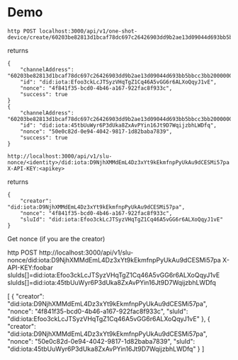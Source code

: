 # Demo

```
http POST localhost:3000/api/v1/one-shot-device/create/60203be82813d1bcaf78dc697c26426903dd9b2ae13d09044d693bb5bbcc3bb20000000000000000:701d72c1f67d49c28933ad75/did:iota:D9NjhXMMdEmL4Dz3xYt9kEkmfnpPyUkAu9dCESMi57pa
```

returns

```
{
    "channelAddress": "60203be82813d1bcaf78dc697c26426903dd9b2ae13d09044d693bb5bbcc3bb20000000000000000:701d72c1f67d49c28933ad75",
    "id": "did:iota:Efoo3ckLcJTSyzVHqTgZ1Cq46A5vGG6r6ALXoQqyJ1vE",
    "nonce": "4f841f35-bcd0-4b46-a167-922fac8f933c",
    "success": true
}
{
    "channelAddress": "60203be82813d1bcaf78dc697c26426903dd9b2ae13d09044d693bb5bbcc3bb20000000000000000:701d72c1f67d49c28933ad75",
    "id": "did:iota:45tbUuWyr6P3dUka8ZxAvPYin16Jt9D7WqijzbhLWDfq",
    "nonce": "50e0c82d-0e94-4042-9817-1d82baba7839",
    "success": true
}
```

```
http://localhost:3000/api/v1/slu-nonce/<identity>/did:iota:D9NjhXMMdEmL4Dz3xYt9kEkmfnpPyUkAu9dCESMi57pa X-API-KEY:<apikey>
```

returns

```
{
    "creator": "did:iota:D9NjhXMMdEmL4Dz3xYt9kEkmfnpPyUkAu9dCESMi57pa",
    "nonce": "4f841f35-bcd0-4b46-a167-922fac8f933c",
    "sluId": "did:iota:Efoo3ckLcJTSyzVHqTgZ1Cq46A5vGG6r6ALXoQqyJ1vE"
}
```


Get nonce (if you are the creator)

http POST http://localhost:3000/api/v1/slu-nonce/did:iota:D9NjhXMMdEmL4Dz3xYt9kEkmfnpPyUkAu9dCESMi57pa X-API-KEY:foobar sluIds[]=did:iota:Efoo3ckLcJTSyzVHqTgZ1Cq46A5vGG6r6ALXoQqyJ1vE sluIds[]=did:iota:45tbUuWyr6P3dUka8ZxAvPYin16Jt9D7WqijzbhLWDfq

[
    {
        "creator": "did:iota:D9NjhXMMdEmL4Dz3xYt9kEkmfnpPyUkAu9dCESMi57pa",
        "nonce": "4f841f35-bcd0-4b46-a167-922fac8f933c",
        "sluId": "did:iota:Efoo3ckLcJTSyzVHqTgZ1Cq46A5vGG6r6ALXoQqyJ1vE"
    },
    {
        "creator": "did:iota:D9NjhXMMdEmL4Dz3xYt9kEkmfnpPyUkAu9dCESMi57pa",
        "nonce": "50e0c82d-0e94-4042-9817-1d82baba7839",
        "sluId": "did:iota:45tbUuWyr6P3dUka8ZxAvPYin16Jt9D7WqijzbhLWDfq"
    }
]
